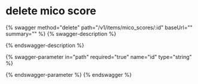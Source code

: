 # delete mico score

{% swagger method="delete" path="/v1/items/mico_scores/:id" baseUrl="" summary="" %}
{% swagger-description %}

{% endswagger-description %}

{% swagger-parameter in="path" required="true" name="id" type="string" %}

{% endswagger-parameter %}
{% endswagger %}
